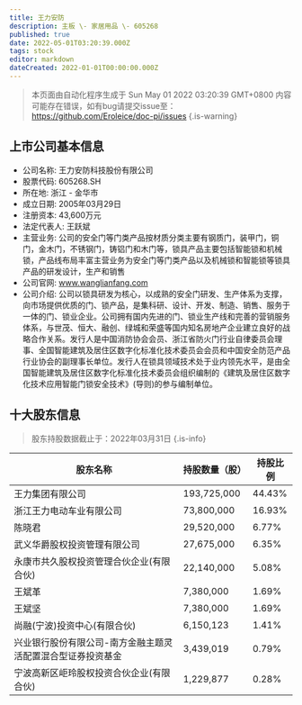 ```yaml
---
title: 王力安防
description: 主板 \- 家居用品 \- 605268
published: true
date: 2022-05-01T03:20:39.000Z
tags: stock
editor: markdown
dateCreated: 2022-01-01T00:00:00.000Z
---
```


> 本页面由自动化程序生成于 Sun May 01 2022 03:20:39 GMT+0800
> 内容可能存在错误，如有bug请提交issue至：https://github.com/Eroleice/doc-pi/issues
{.is-warning}

## 上市公司基本信息
- 公司名称: 王力安防科技股份有限公司
- 股票代码: 605268.SH
- 所在地: 浙江 - 金华市
- 成立日期: 2005年03月29日
- 注册资本: 43,600万元
- 法定代表人: 王跃斌
- 主营业务: 公司的安全门等门类产品按材质分类主要有钢质门，装甲门，铜门，金木门，不锈钢门，铸铝门和木门等，锁具产品主要包括智能锁和机械锁，产品线布局丰富主营业务为安全门等门类产品以及机械锁和智能锁等锁具产品的研发设计，生产和销售
- 公司官网: www.wanglianfang.com
- 公司介绍: 公司以锁具研发为核心，以成熟的安全门研发、生产体系为支撑，向市场提供优质的门、锁产品，是集科研、设计、开发、制造、销售、服务于一体的门、锁业企业。公司拥有国内先进的门、锁业生产线和完善的营销服务体系，与世茂、恒大、融创、绿城和荣盛等国内知名房地产企业建立良好的战略合作关系。发行人是中国消防协会会员、浙江省防火门行业自律委员会理事、全国智能建筑及居住区数字化标准化技术委员会会员和中国安全防范产品行业协会的副理事长单位。发行人在锁具领域技术处于业内领先水平，是由全国智能建筑及居住区数字化标准化技术委员会组织编制的《建筑及居住区数字化技术应用智能门锁安全技术》(导则)的参与编制单位。


## 十大股东信息
> 股东持股数据截止于：2022年03月31日
{.is-info}

| 股东名称 | 持股数量（股） | 持股比例 |
| --- | --- | --- |
| 王力集团有限公司 | 193,725,000 | 44.43% |
| 浙江王力电动车业有限公司 | 73,800,000 | 16.93% |
| 陈晓君 | 29,520,000 | 6.77% |
| 武义华爵股权投资管理有限公司 | 27,675,000 | 6.35% |
| 永康市共久股权投资管理合伙企业(有限合伙) | 22,140,000 | 5.08% |
| 王斌革 | 7,380,000 | 1.69% |
| 王斌坚 | 7,380,000 | 1.69% |
| 尚融(宁波)投资中心(有限合伙) | 6,150,123 | 1.41% |
| 兴业银行股份有限公司-南方金融主题灵活配置混合型证券投资基金 | 3,439,019 | 0.79% |
| 宁波高新区岠玲股权投资合伙企业(有限合伙) | 1,229,877 | 0.28% |





